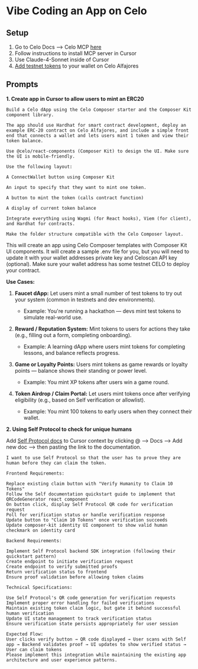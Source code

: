 # Vibe Coding an App on Celo

## Setup

1. Go to Celo Docs --> Celo MCP [here](https://docs.celo.org/build/mcp/composer-mcp)
2. Follow instructions to install MCP server in Cursor
3. Use Claude-4-Sonnet inside of Cursor
4. [Add testnet tokens](https://faucet.celo.org/alfajores) to your wallet on Celo Alfajores 

## Prompts

  **1. Create app in Cursor to allow users to mint an ERC20**

```
Build a Celo dApp using the Celo Composer starter and the Composer Kit component library.

The app should use Hardhat for smart contract development, deploy an example ERC-20 contract on Celo Alfajores, and include a simple front end that connects a wallet and lets users mint 1 token and view their token balance.

Use @celo/react-components (Composer Kit) to design the UI. Make sure the UI is mobile-friendly.

Use the following layout:

A ConnectWallet button using Composer Kit

An input to specify that they want to mint one token.

A button to mint the token (calls contract function)

A display of current token balance

Integrate everything using Wagmi (for React hooks), Viem (for client), and Hardhat for contracts.

Make the folder structure compatible with the Celo Composer layout.
```

This will create an app using Celo Composer templates with Composer Kit UI components. It will create a sample .env file for you, but you will need to update it with your wallet addresses private key and Celoscan API key (optional). Make sure your wallet address has some testnet CELO to deploy your contract. 

**Use Cases:**

1. **Faucet dApp:** Let users mint a small number of test tokens to try out your system (common in testnets and dev environments).
    - Example: You're running a hackathon — devs mint test tokens to simulate real-world use.

2. **Reward / Reputation System:** Mint tokens to users for actions they take (e.g., filling out a form, completing onboarding).
    - Example: A learning dApp where users mint tokens for completing lessons, and balance reflects progress.

3. **Game or Loyalty Points:** Users mint tokens as game rewards or loyalty points — balance shows their standing or power level.
    - Example: You mint XP tokens after users win a game round.

4. **Token Airdrop / Claim Portal:** Let users mint tokens once after verifying eligibility (e.g., based on Self verification or allowlist).
    - Example: You mint 100 tokens to early users when they connect their wallet.
  
**2. Using Self Protocol to check for unique humans**

Add [Self Protocol docs](https://docs.self.xyz/) to Cursor context by clicking @ --> Docs --> Add new doc --> then pasting the link to the documentation.
```
I want to use Self Protocol so that the user has to prove they are human before they can claim the token. 

Frontend Requirements:

Replace existing claim button with "Verify Humanity to Claim 10 Tokens"
Follow the Self documentation quickstart guide to implement that QRCodeGenerator react component
On button click, display Self Protocol QR code for verification request
Poll for verification status or handle verification response
Update button to "Claim 10 Tokens" once verification succeeds
Update composer-kit identity UI component to show valid human checkmark on identity card

Backend Requirements:

Implement Self Protocol backend SDK integration (following their quickstart pattern)
Create endpoint to initiate verification request
Create endpoint to verify submitted proofs
Return verification status to frontend
Ensure proof validation before allowing token claims

Technical Specifications:

Use Self Protocol's QR code generation for verification requests
Implement proper error handling for failed verifications
Maintain existing token claim logic, but gate it behind successful human verification
Update UI state management to track verification status
Ensure verification state persists appropriately for user session

Expected Flow:
User clicks verify button → QR code displayed → User scans with Self app → Backend validates proof → UI updates to show verified status → User can claim tokens
Please implement this integration while maintaining the existing app architecture and user experience patterns.
```
